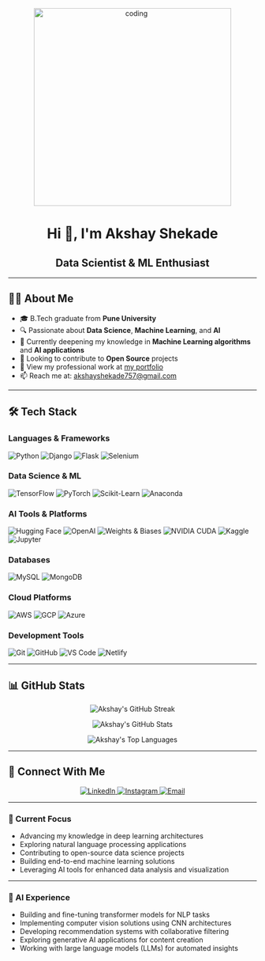 <div align="center">
  <img width="400" src="https://i.giphy.com/media/v1.Y2lkPTc5MGI3NjExdzdhYmgzb3JwNmJraTR1MWZoYWN4NHlmc2phMnhibW5wc3FlaGpkMCZlcD12MV9pbnRlcm5hbF9naWZfYnlfaWQmY3Q9Zw/f3iwJFOVOwuy7K6FFw/giphy.gif" alt="coding">
</div>

# <div align="center">Hi 👋, I'm Akshay Shekade</div>
## <div align="center">Data Scientist & ML Enthusiast</div>

---

## 👨‍💻 About Me

- 🎓 B.Tech graduate from **Pune University**
- 🔍 Passionate about **Data Science**, **Machine Learning**, and **AI**
- 🌱 Currently deepening my knowledge in **Machine Learning algorithms** and **AI applications**
- 🔭 Looking to contribute to **Open Source** projects
- 💼 View my professional work at [my portfolio](https://akshayshekade.netlify.app/)
- 📫 Reach me at: [akshayshekade757@gmail.com](mailto:akshayshekade757@gmail.com)

---

## 🛠️ Tech Stack

### Languages & Frameworks
![Python](https://img.shields.io/badge/Python-3776AB?style=for-the-badge&logo=python&logoColor=white)
![Django](https://img.shields.io/badge/Django-092E20?style=for-the-badge&logo=django&logoColor=white)
![Flask](https://img.shields.io/badge/Flask-000000?style=for-the-badge&logo=flask&logoColor=white)
![Selenium](https://img.shields.io/badge/Selenium-43B02A?style=for-the-badge&logo=selenium&logoColor=white)

### Data Science & ML
![TensorFlow](https://img.shields.io/badge/TensorFlow-FF6F00?style=for-the-badge&logo=tensorflow&logoColor=white)
![PyTorch](https://img.shields.io/badge/PyTorch-EE4C2C?style=for-the-badge&logo=pytorch&logoColor=white)
![Scikit-Learn](https://img.shields.io/badge/scikit_learn-F7931E?style=for-the-badge&logo=scikit-learn&logoColor=white)
![Anaconda](https://img.shields.io/badge/Anaconda-44A833?style=for-the-badge&logo=anaconda&logoColor=white)

### AI Tools & Platforms
![Hugging Face](https://img.shields.io/badge/Hugging_Face-FFD21E?style=for-the-badge&logo=huggingface&logoColor=black)
![OpenAI](https://img.shields.io/badge/OpenAI-412991?style=for-the-badge&logo=openai&logoColor=white)
![Weights & Biases](https://img.shields.io/badge/Weights_&_Biases-FFBE00?style=for-the-badge&logo=weightsandbiases&logoColor=black)
![NVIDIA CUDA](https://img.shields.io/badge/CUDA-76B900?style=for-the-badge&logo=nvidia&logoColor=white)
![Kaggle](https://img.shields.io/badge/Kaggle-20BEFF?style=for-the-badge&logo=kaggle&logoColor=white)
![Jupyter](https://img.shields.io/badge/Jupyter-F37626?style=for-the-badge&logo=jupyter&logoColor=white)

### Databases
![MySQL](https://img.shields.io/badge/MySQL-4479A1?style=for-the-badge&logo=mysql&logoColor=white)
![MongoDB](https://img.shields.io/badge/MongoDB-4EA94B?style=for-the-badge&logo=mongodb&logoColor=white)

### Cloud Platforms
![AWS](https://img.shields.io/badge/AWS-232F3E?style=for-the-badge&logo=amazon-aws&logoColor=white)
![GCP](https://img.shields.io/badge/Google_Cloud-4285F4?style=for-the-badge&logo=google-cloud&logoColor=white)
![Azure](https://img.shields.io/badge/Azure-0089D6?style=for-the-badge&logo=microsoft-azure&logoColor=white)

### Development Tools
![Git](https://img.shields.io/badge/Git-F05032?style=for-the-badge&logo=git&logoColor=white)
![GitHub](https://img.shields.io/badge/GitHub-181717?style=for-the-badge&logo=github&logoColor=white)
![VS Code](https://img.shields.io/badge/VS_Code-007ACC?style=for-the-badge&logo=visual-studio-code&logoColor=white)
![Netlify](https://img.shields.io/badge/Netlify-00C7B7?style=for-the-badge&logo=netlify&logoColor=white)

---

## 📊 GitHub Stats

<div align="center">
  
![Akshay's GitHub Streak](https://github-readme-streak-stats.herokuapp.com/?user=AkshayShekade&theme=radical&hide_border=false)

![Akshay's GitHub Stats](https://github-readme-stats.vercel.app/api?username=AkshayShekade&theme=radical&show_icons=true&hide_border=false&count_private=true)

![Akshay's Top Languages](https://github-readme-stats.vercel.app/api/top-langs/?username=AkshayShekade&theme=radical&show_icons=true&hide_border=false&layout=compact)

</div>

---

## 🤝 Connect With Me

<div align="center">
  <a href="https://www.linkedin.com/in/akshay-shekade-a225a8135/">
    <img src="https://img.shields.io/badge/LinkedIn-0077B5?style=for-the-badge&logo=linkedin&logoColor=white" alt="LinkedIn"/>
  </a>
  <a href="https://www.instagram.com/_akshuu_1312/">
    <img src="https://img.shields.io/badge/Instagram-E4405F?style=for-the-badge&logo=instagram&logoColor=white" alt="Instagram"/>
  </a>
  <a href="mailto:akshayshekade757@gmail.com">
    <img src="https://img.shields.io/badge/Email-D14836?style=for-the-badge&logo=gmail&logoColor=white" alt="Email"/>
  </a>
</div>

---

### 🎯 Current Focus

- Advancing my knowledge in deep learning architectures
- Exploring natural language processing applications
- Contributing to open-source data science projects
- Building end-to-end machine learning solutions
- Leveraging AI tools for enhanced data analysis and visualization

---

### 🤖 AI Experience

- Building and fine-tuning transformer models for NLP tasks
- Implementing computer vision solutions using CNN architectures
- Developing recommendation systems with collaborative filtering
- Exploring generative AI applications for content creation
- Working with large language models (LLMs) for automated insights

